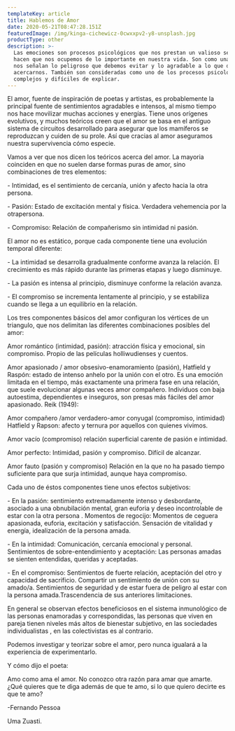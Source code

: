 ```yaml
---
templateKey: article
title: Hablemos de Amor
date: 2020-05-21T08:47:28.151Z
featuredImage: /img/kinga-cichewicz-0cwxxpv2-y8-unsplash.jpg
productType: other
description: >-
  Las emociones son procesos psicológicos que nos prestan un valioso servicio,
  hacen que nos ocupemos de lo importante en nuestra vida. Son como una alarma,
  nos señalan lo peligroso que debemos evitar y lo agradable a lo que debemos
  acercarnos. También son consideradas como uno de los procesos psicológicos más
  complejos y difíciles de explicar.
---
```

El amor, fuente de inspiración de poetas y artistas, es probablemente la principal fuente de sentimientos agradables e intensos, al mismo tiempo nos hace movilizar muchas acciones y energías. Tiene unos orígenes evolutivos, y muchos teóricos creen que el amor se basa en el antiguo sistema de circuitos desarrollado para asegurar que los mamíferos se reproduzcan y cuiden de su prole. Así que cracias al amor aseguramos nuestra supervivencia cómo especie.

Vamos a ver que nos dicen los teóricos acerca del amor. La mayoria coinciden en que no suelen darse formas puras de amor, sino combinaciones de tres elementos:

\- Intimidad, es el sentimiento de cercanía, unión y afecto hacia la otra persona.

\- Pasión: Estado de excitación mental y física. Verdadera vehemencia por la otrapersona.

\- Compromiso: Relación de compañerismo sin intimidad ni pasión.

El amor no es estático, porque cada componente tiene una evolución temporal diferente:

\- La intimidad se desarrolla gradualmente conforme avanza la relación. El crecimiento es más rápido durante las primeras etapas y luego disminuye.

\- La pasión es intensa al principio, disminuye conforme la relación avanza.

\- El compromiso se incrementa lentamente al principio, y se estabiliza cuando se llega a un equilibrio en la relación.

Los tres componentes básicos del amor configuran los vértices de un triangulo, que nos delimitan las diferentes combinaciones posibles del amor:

Amor romántico (intimidad, pasión): atracción física y emocional, sin compromiso. Propio de las películas holliwudienses  y cuentos.

Amor apasionado / amor obsesivo-enamoramiento (pasión), Hatfield y Raspón: estado de intenso anhelo por la unión con el otro. Es una emoción limitada en el tiempo, más exactamente una primera fase en una relación, que suele evolucionar algunas veces amor compañero. Individuos con baja autoestima, dependientes e inseguros, son presas más fáciles del amor apasionado. Reik (1949):

Amor compañero /amor verdadero-amor conyugal (compromiso, intimidad) Hatfield y Rapson: afecto y ternura por aquellos con quienes vivimos.

Amor vacío (compromiso) relación superficial carente de pasión e intimidad.

Amor perfecto: Intimidad, pasión y compromiso. Difícil de alcanzar.

Amor fauto (pasión y compromiso) Relación en la que no ha pasado tiempo suficiente para que surja intimidad, aunque haya compromiso.

Cada uno de éstos componentes tiene unos efectos subjetivos:

\- En la pasión: sentimiento extremadamente intenso y desbordante, asociado a una obnubilación mental, gran euforia y deseo incontrolable de estar con la otra persona . Momentos de regocijo: Momentos de ceguera apasionada, euforia, excitación y satisfacción. Sensación de vitalidad y energía, idealización de la persona amada.

\- En la intimidad: Comunicación, cercanía emocional y personal. Sentimientos de sobre-entendimiento y aceptación: Las personas amadas se sienten entendidas, queridas y aceptadas.

\- En el compromiso: Sentimientos de fuerte relación, aceptación del otro y capacidad de sacrificio. Compartir un sentimiento de unión con su amado/a. Sentimientos de seguridad y de estar fuera de peligro al estar con la persona amada.Trascendencia de sus anteriores limitaciones.

 En general se observan efectos beneficiosos en el sistema inmunológico de las personas enamoradas y correspondidas, las personas que viven en pareja tienen niveles más altos de bienestar subjetivo, en las sociedades individualistas , en las colectivistas es al contrario.

Podemos investigar y teorizar sobre el amor, pero nunca igualará a la experiencia de experimentarlo.

Y cómo dijo el poeta:

Amo como ama el amor. No conozco otra razón para amar que amarte. ¿Qué quieres que te diga además de que te amo, si lo que quiero decirte es que te amo?

\-Fernando Pessoa

Uma Zuasti.
